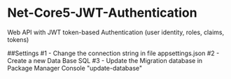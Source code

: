# Net-Core5-JWT-Authentication
Web API with JWT token-based Authentication  (user identity, roles, claims, tokens)

##Settings
#1 - Change the connection string in file appsettings.json
#2 - Create a new Data Base SQL 
#3 - Update the Migration database in Package Manager Console "update-database"

